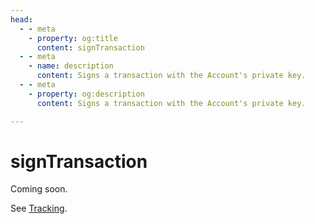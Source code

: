 ```yaml
---
head:
  - - meta
    - property: og:title
      content: signTransaction
  - - meta
    - name: description
      content: Signs a transaction with the Account's private key.
  - - meta
    - property: og:description
      content: Signs a transaction with the Account's private key.

---
```


# signTransaction

Coming soon.

See [Tracking](https://github.com/orgs/wagmi-dev/projects/3/views/1?pane=issue&itemId=21304943).